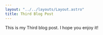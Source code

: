 ```yaml
---
layout: "../../layouts/Layout.astro"
title: Third Blog Post
---
```


This is my Third blog post. I hope you enjoy it!

